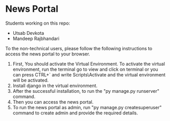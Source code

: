 # News Portal 
Students working on this repo: 
- Utsab Devkota
- Mandeep Rajbhandari

To the non-technical users, please follow the following instructions to access the news portal to your browser.
1. First, You should activate the Virtual Environment. To activate the virtual environment, run the terminal go to view and click on terminal or you can press CTRL+` and write Scripts\Activate and the virtual environment will be activated.
2. Install django in the virtual environment.
3. After the successful installation, to run the "py manage.py runserver" command.
4. Then you can access the news portal.
5. To run the news portal as admin, run "py manage.py createsuperuser" command to create admin and provide the required details.
